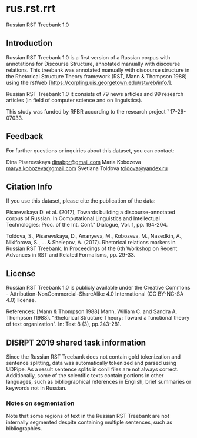 # rus.rst.rrt

Russian RST Treebank 1.0

## Introduction

Russian RST Treebank 1.0 is a first version of a Russian corpus with annotations for Discourse Structure, annotated manually with discourse relations. This treebank was annotated manually with discourse structure in the Rhetorical Structure Theory  framework (RST, Mann & Thompson 1988) using the rstWeb [https://corpling.uis.georgetown.edu/rstweb/info/]. 

Russian RST Treebank 1.0 it consists of 79 news articles and 99 research articles (in field of computer science and on linguistics).

This study was funded by RFBR according to the research project ¹ 17-29-07033.

## Feedback

For further questions or inquiries about this dataset, you can contact:

Dina Pisarevskaya dinabpr@gmail.com
Maria Kobozeva marya.kobozeva@gmail.com
Svetlana Toldova toldova@yandex.ru

## Citation Info

If you use this dataset, please cite the publication of the data:

Pisarevskaya D. et al. (2017), Towards building a discourse-annotated corpus of Russian. In 
Computational Linguistics and Intellectual Technologies: Proc. of the Int. Conf." Dialogue,
Vol. 1, pp. 194-204.

Toldova, S., Pisarevskaya, D., Ananyeva, M., Kobozeva, M., Nasedkin, A., Nikiforova, S., ... & Shelepov, A. (2017). Rhetorical relations markers in Russian RST Treebank. In Proceedings of the 6th Workshop on Recent Advances in RST and Related Formalisms, pp. 29-33.

## License

Russian RST Treebank 1.0 is publicly available under the Creative Commons - Attribution-NonCommercial-ShareAlike 4.0 International (CC BY-NC-SA 4.0) license.

References:
[Mann & Thompson 1988] Mann, William C. and Sandra A. Thompson (1988). "Rhetorical Structure Theory: Toward a functional theory of text organization". In: Text 8 (3), pp.243-281.

## DISRPT 2019 shared task information

Since the Russian RST Treebank does not contain gold tokenization and sentence splitting, data was automatically tokenized and parsed using UDPipe. As a result sentence splits in conll files are not always correct. Additionally, some of the scientific texts contain portions in other languages, such as bibliographical references in English, brief summaries or keywords not in Russian.

### Notes on segmentation

Note that some regions of text in the Russian RST Treebank are not internally segmented despite containing multiple sentences, such as bibliographies.